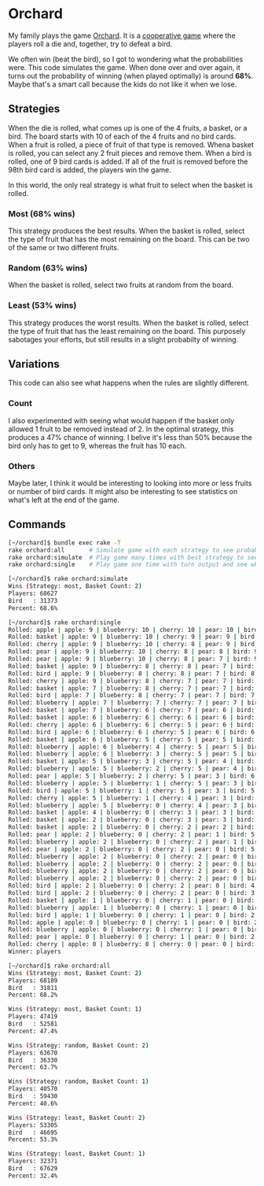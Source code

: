 # Orchard

My family plays the game [Orchard](https://www.habausa.com/orchard-game/). It is a [cooperative game](https://corwin-connect.com/2016/01/cooperative-games-101-what-are-cooperative-games-and-how-can-they-help-education/) where the players roll a die and, together, try to defeat a bird.

We often win (beat the bird), so I got to wondering what the probabilities were. This code simulates the game. When done over and over again, it turns out the probability of winning (when played optimally) is around __68%__. Maybe that's a smart call because the kids do not like it when we lose.

## Strategies

When the die is rolled, what comes up is one of the 4 fruits, a basket, or a bird. The board starts with 10 of each of the 4 fruits and no bird cards. When a fruit is rolled, a piece of fruit of that type is removed. Whena basket is rolled, you can select any 2 fruit pieces and remove them. When a bird is rolled, one of 9 bird cards is added. If all of the fruit is removed before the 98th bird card is added, the players win the game.

In this world, the only real strategy is what fruit to select when the basket is rolled.

### Most (68% wins)
This strategy produces the best results. When the basket is rolled, select the type of fruit that has the most remaining on the board. This can be two of the same or two different fruits.

### Random (63% wins)
When the basket is rolled, select two fruits at random from the board.

### Least (53% wins)
This strategy produces the worst results. When the basket is rolled, select the type of fruit that has the least remaining on the board. This purposely sabotages your efforts, but still results in a slight probabilty of winning.

## Variations

This code can also see what happens when the rules are slightly different.

### Count

I also experimented with seeing what would happen if the basket only allowed 1 fruit to be removed instead of 2. In the optimal strategy, this produces a 47% chance of winning. I belive it's less than 50% because the bird only has to get to 9, whereas the fruit has 10 each.

### Others

Maybe later, I think it would be interesting to looking into more or less fruits or number of bird cards.
It might also be interesting to see statistics on what's left at the end of the game.

## Commands

```bash
[~/orchard]$ bundle exec rake -T
rake orchard:all       # Simulate game with each strategy to see probabilities
rake orchard:simulate  # Play game many times with best strategy to see probabilities
rake orchard:single    # Play game one time with turn output and see who wins
```

```bash
[~/orchard]$ rake orchard:simulate
Wins (Strategy: most, Basket Count: 2)
Players: 68627
Bird   : 31373
Percent: 68.6%

[~/orchard]$ rake orchard:single
Rolled: apple | apple: 9 | blueberry: 10 | cherry: 10 | pear: 10 | bird: 9
Rolled: basket | apple: 9 | blueberry: 10 | cherry: 9 | pear: 9 | bird: 9
Rolled: cherry | apple: 9 | blueberry: 10 | cherry: 8 | pear: 9 | bird: 9
Rolled: pear | apple: 9 | blueberry: 10 | cherry: 8 | pear: 8 | bird: 9
Rolled: pear | apple: 9 | blueberry: 10 | cherry: 8 | pear: 7 | bird: 9
Rolled: basket | apple: 9 | blueberry: 8 | cherry: 8 | pear: 7 | bird: 9
Rolled: bird | apple: 9 | blueberry: 8 | cherry: 8 | pear: 7 | bird: 8
Rolled: cherry | apple: 9 | blueberry: 8 | cherry: 7 | pear: 7 | bird: 8
Rolled: basket | apple: 7 | blueberry: 8 | cherry: 7 | pear: 7 | bird: 8
Rolled: bird | apple: 7 | blueberry: 8 | cherry: 7 | pear: 7 | bird: 7
Rolled: blueberry | apple: 7 | blueberry: 7 | cherry: 7 | pear: 7 | bird: 7
Rolled: basket | apple: 7 | blueberry: 6 | cherry: 7 | pear: 6 | bird: 7
Rolled: basket | apple: 6 | blueberry: 6 | cherry: 6 | pear: 6 | bird: 7
Rolled: cherry | apple: 6 | blueberry: 6 | cherry: 5 | pear: 6 | bird: 7
Rolled: bird | apple: 6 | blueberry: 6 | cherry: 5 | pear: 6 | bird: 6
Rolled: basket | apple: 6 | blueberry: 5 | cherry: 5 | pear: 5 | bird: 6
Rolled: blueberry | apple: 6 | blueberry: 4 | cherry: 5 | pear: 5 | bird: 6
Rolled: blueberry | apple: 6 | blueberry: 3 | cherry: 5 | pear: 5 | bird: 6
Rolled: basket | apple: 5 | blueberry: 3 | cherry: 5 | pear: 4 | bird: 6
Rolled: blueberry | apple: 5 | blueberry: 2 | cherry: 5 | pear: 4 | bird: 6
Rolled: pear | apple: 5 | blueberry: 2 | cherry: 5 | pear: 3 | bird: 6
Rolled: blueberry | apple: 5 | blueberry: 1 | cherry: 5 | pear: 3 | bird: 6
Rolled: bird | apple: 5 | blueberry: 1 | cherry: 5 | pear: 3 | bird: 5
Rolled: cherry | apple: 5 | blueberry: 1 | cherry: 4 | pear: 3 | bird: 5
Rolled: blueberry | apple: 5 | blueberry: 0 | cherry: 4 | pear: 3 | bird: 5
Rolled: basket | apple: 4 | blueberry: 0 | cherry: 3 | pear: 3 | bird: 5
Rolled: basket | apple: 2 | blueberry: 0 | cherry: 3 | pear: 3 | bird: 5
Rolled: basket | apple: 2 | blueberry: 0 | cherry: 2 | pear: 2 | bird: 5
Rolled: pear | apple: 2 | blueberry: 0 | cherry: 2 | pear: 1 | bird: 5
Rolled: blueberry | apple: 2 | blueberry: 0 | cherry: 2 | pear: 1 | bird: 5
Rolled: pear | apple: 2 | blueberry: 0 | cherry: 2 | pear: 0 | bird: 5
Rolled: blueberry | apple: 2 | blueberry: 0 | cherry: 2 | pear: 0 | bird: 5
Rolled: blueberry | apple: 2 | blueberry: 0 | cherry: 2 | pear: 0 | bird: 5
Rolled: blueberry | apple: 2 | blueberry: 0 | cherry: 2 | pear: 0 | bird: 5
Rolled: blueberry | apple: 2 | blueberry: 0 | cherry: 2 | pear: 0 | bird: 5
Rolled: bird | apple: 2 | blueberry: 0 | cherry: 2 | pear: 0 | bird: 4
Rolled: bird | apple: 2 | blueberry: 0 | cherry: 2 | pear: 0 | bird: 3
Rolled: basket | apple: 1 | blueberry: 0 | cherry: 1 | pear: 0 | bird: 3
Rolled: blueberry | apple: 1 | blueberry: 0 | cherry: 1 | pear: 0 | bird: 3
Rolled: bird | apple: 1 | blueberry: 0 | cherry: 1 | pear: 0 | bird: 2
Rolled: apple | apple: 0 | blueberry: 0 | cherry: 1 | pear: 0 | bird: 2
Rolled: blueberry | apple: 0 | blueberry: 0 | cherry: 1 | pear: 0 | bird: 2
Rolled: pear | apple: 0 | blueberry: 0 | cherry: 1 | pear: 0 | bird: 2
Rolled: cherry | apple: 0 | blueberry: 0 | cherry: 0 | pear: 0 | bird: 2 | WINNER: players
Winner: players

[~/orchard]$ rake orchard:all
Wins (Strategy: most, Basket Count: 2)
Players: 68189
Bird   : 31811
Percent: 68.2%

Wins (Strategy: most, Basket Count: 1)
Players: 47419
Bird   : 52581
Percent: 47.4%

Wins (Strategy: random, Basket Count: 2)
Players: 63670
Bird   : 36330
Percent: 63.7%

Wins (Strategy: random, Basket Count: 1)
Players: 40570
Bird   : 59430
Percent: 40.6%

Wins (Strategy: least, Basket Count: 2)
Players: 53305
Bird   : 46695
Percent: 53.3%

Wins (Strategy: least, Basket Count: 1)
Players: 32371
Bird   : 67629
Percent: 32.4%
```